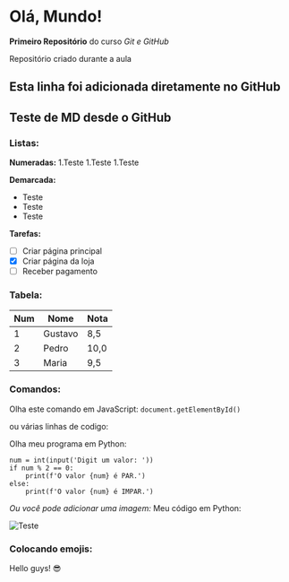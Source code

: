 # Olá, Mundo!
 **Primeiro Repositório** do curso *Git e GitHub*

 Repositório criado durante a aula
 
Esta linha foi adicionada diretamente no GitHub
---

## Teste de MD desde o GitHub

### Listas:

**Numeradas:**
1.Teste
1.Teste
1.Teste

**Demarcada:**
* Teste
* Teste
* Teste

**Tarefas:**
- [ ] Criar página principal
- [x] Criar página da loja
- [ ] Receber pagamento

### Tabela:
Num | Nome | Nota
---|---|---
1 | Gustavo | 8,5
2 | Pedro | 10,0
3 | Maria | 9,5

### Comandos:
Olha este comando em JavaScript: `document.getElementById()`

ou várias linhas de codigo:

Olha meu programa em Python:
```
num = int(input('Digit um valor: '))
if num % 2 == 0:
    print(f'O valor {num} é PAR.')
else:
    print(f'O valor {num} é IMPAR.')
```

*Ou você pode adicionar uma imagem:*
Meu código em Python:

![Teste](https://user-images.githubusercontent.com/103902774/164994467-d0f6556d-cee9-4197-bc9a-b214a3041649.png)

### Colocando emojis:

Hello guys! 😎


